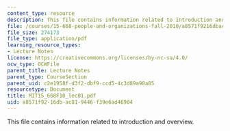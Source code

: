 ```yaml
---
content_type: resource
description: This file contains information related to introduction and overview.
file: /courses/15-668-people-and-organizations-fall-2010/a8571f9216dbac819446f39e6ad46904_MIT15_668F10_lec01.pdf
file_size: 274173
file_type: application/pdf
learning_resource_types:
- Lecture Notes
license: https://creativecommons.org/licenses/by-nc-sa/4.0/
ocw_type: OCWFile
parent_title: Lecture Notes
parent_type: CourseSection
parent_uid: c2e1958f-d3f2-dbf9-ccd5-4c3d89a90a85
resourcetype: Document
title: MIT15_668F10_lec01.pdf
uid: a8571f92-16db-ac81-9446-f39e6ad46904
---
```

This file contains information related to introduction and overview.
